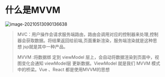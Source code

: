 # 什么是MVVM

![image-20210513090136638](../../static/images/image-20210513090136638.png)

> MVC：用户操作会请求服务端路由，路由会调用对应的控制器来处理,控制器会获取数据。将结果返回给前端,页面重新渲染，服务端渲染就是这种思想 jsp就是其中一种产品。
>
> MVVM :将数据绑 定到 viewModel 层上，会自动将数据渲染到页面中，视图变化会通知 viewModel层 更新数据。ViewModel 就是我们 MVVM 模式中的桥梁。Vue 、React 都是使用MVVM的思想

